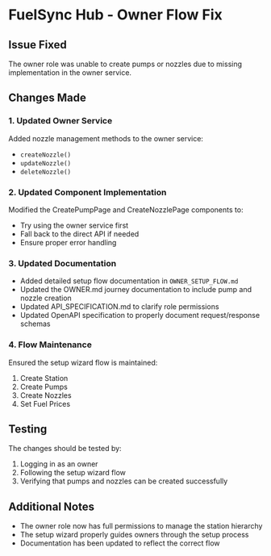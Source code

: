 # FuelSync Hub - Owner Flow Fix

## Issue Fixed
The owner role was unable to create pumps or nozzles due to missing implementation in the owner service.

## Changes Made

### 1. Updated Owner Service
Added nozzle management methods to the owner service:
- `createNozzle()`
- `updateNozzle()`
- `deleteNozzle()`

### 2. Updated Component Implementation
Modified the CreatePumpPage and CreateNozzlePage components to:
- Try using the owner service first
- Fall back to the direct API if needed
- Ensure proper error handling

### 3. Updated Documentation
- Added detailed setup flow documentation in `OWNER_SETUP_FLOW.md`
- Updated the OWNER.md journey documentation to include pump and nozzle creation
- Updated API_SPECIFICATION.md to clarify role permissions
- Updated OpenAPI specification to properly document request/response schemas

### 4. Flow Maintenance
Ensured the setup wizard flow is maintained:
1. Create Station
2. Create Pumps
3. Create Nozzles
4. Set Fuel Prices

## Testing
The changes should be tested by:
1. Logging in as an owner
2. Following the setup wizard flow
3. Verifying that pumps and nozzles can be created successfully

## Additional Notes
- The owner role now has full permissions to manage the station hierarchy
- The setup wizard properly guides owners through the setup process
- Documentation has been updated to reflect the correct flow